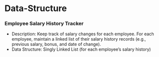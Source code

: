 # Data-Structure

### Employee Salary History Tracker

- Description:
Keep track of salary changes for each employee. For each employee, maintain a linked list of their salary history records (e.g., previous salary, bonus, and date of change).
- Data Structure:
Singly Linked List (for each employee’s salary history)